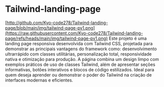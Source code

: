# Tailwind-landing-page
[http://github.com/Kyo-code278/Tailwind-landing-page/blob/main/img/tailwind-page-pv1.png](https://raw.githubusercontent.com/Kyo-code278/Tailwind-landing-page/refs/heads/main/img/tailwind-page-pv1.png)
Este projeto é uma landing page responsiva desenvolvida com Tailwind CSS, projetada para demonstrar as principais vantagens do framework como: desenvolvimento ultrarrápido com classes utilitárias, personalização total, responsividade nativa e otimização para produção. A página combina um design limpo com exemplos práticos de uso de classes Tailwind, além de apresentar seções informativas, botões interativos e blocos de código estilizados. Ideal para quem deseja aprender ou demonstrar o poder do Tailwind na criação de interfaces modernas e eficientes.
